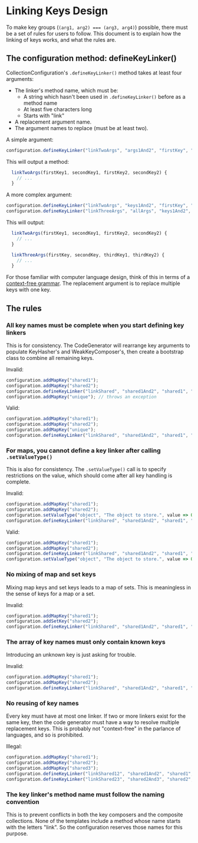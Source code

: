 # Linking Keys Design

To make key groups (`(arg1, arg2) === (arg3, arg4)`) possible, there must be a set of rules for users to follow.  This document is to explain how the linking of keys works, and what the rules are.

## The configuration method: defineKeyLinker()

CollectionConfiguration's `.defineKeyLinker()` method takes at least four arguments:

- The linker's method name, which must be:
  - A string which hasn't been used in `.defineKeyLinker()` before as a method name
  - At least five characters long
  - Starts with "link"
- A replacement argument name.
- The argument names to replace (must be at least two).

A simple argument:

```javascript
configuration.defineKeyLinker("linkTwoArgs", "args1And2", "firstKey", "secondKey");
```

This will output a method:

```javascript
  linkTwoArgs(firstKey1, secondKey1, firstKey2, secondKey2) {
    // ...
  }
```

A more complex argument:

```javascript
configuration.defineKeyLinker("linkTwoArgs", "keys1And2", "firstKey", "secondKey");
configuration.defineKeyLinker("linkThreeArgs", "allArgs", "keys1And2", "thirdKey");
```

This will output:

```javascript
  linkTwoArgs(firstKey1, secondKey1, firstKey2, secondKey2) {
    // ...
  }

  linkThreeArgs(firstKey, secondKey, thirdKey1, thirdKey2) {
    // ...
  }
```

For those familiar with computer language design, think of this in terms of a [context-free grammar](https://en.wikipedia.org/wiki/Context-free_grammar).  The replacement argument is to replace multiple keys with one key.

## The rules

### All key names must be complete when you start defining key linkers

This is for consistency.  The CodeGenerator will rearrange key arguments to populate KeyHasher's and WeakKeyComposer's, then create a bootstrap class to combine all remaining keys.

Invalid:

```javascript
configuration.addMapKey("shared1");
configuration.addMapKey("shared2");
configuration.defineKeyLinker("linkShared", "shared1And2", "shared1", "shared2");
configuration.addMapKey("unique"); // throws an exception
```

Valid:

```javascript
configuration.addMapKey("shared1");
configuration.addMapKey("shared2");
configuration.addMapKey("unique");
configuration.defineKeyLinker("linkShared", "shared1And2", "shared1", "shared2");
```

### For maps, you cannot define a key linker after calling `.setValueType()`

This is also for consistency.  The `.setValueType()` call is to specify restrictions on the value, which should come after all key handling is complete.

Invalid:

```javascript
configuration.addMapKey("shared1");
configuration.addMapKey("shared2");
configuration.setValueType("object", "The object to store.", value => Object(value) === value);
configuration.defineKeyLinker("linkShared", "shared1And2", "shared1", "shared2"); // throws an exception
```

Valid:

```javascript
configuration.addMapKey("shared1");
configuration.addMapKey("shared2");
configuration.defineKeyLinker("linkShared", "shared1And2", "shared1", "shared2");
configuration.setValueType("object", "The object to store.", value => Object(value) === value);
```

### No mixing of map and set keys

Mixing map keys and set keys leads to a map of sets.  This is meaningless in the sense of keys for a map or a set.

Invalid:

```javascript
configuration.addMapKey("shared1");
configuration.addSetKey("shared2");
configuration.defineKeyLinker("linkShared", "shared1And2", "shared1", "shared2"); // throws an exception
```

### The array of key names must only contain known keys

Introducing an unknown key is just asking for trouble.

Invalid:

```javascript
configuration.addMapKey("shared1");
configuration.addMapKey("shared2");
configuration.defineKeyLinker("linkShared", "shared1And2", "shared1", "unique"); // throws an exception
```

### No reusing of key names

Every key must have at most one linker.  If two or more linkers exist for the same key, then the code generator must have a way to resolve multiple replacement keys.  This is probably not "context-free" in the parlance of languages, and so is prohibited.

Illegal:

```javascript
configuration.addMapKey("shared1");
configuration.addMapKey("shared2");
configuration.addMapKey("shared3");
configuration.defineKeyLinker("linkShared12", "shared1And2", "shared1", "shared2");
configuration.defineKeyLinker("linkShared23", "shared2And3", "shared2", "shared3"); // throws an exception
```

### The key linker's method name must follow the naming convention

This is to prevent conflicts in both the key composers and the composite collections.  None of the templates include a method whose name starts with the letters "link".  So the configuration reserves those names for this purpose.
